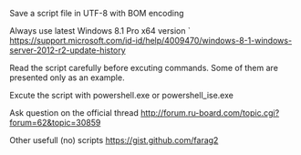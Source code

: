 Save a script file in UTF-8 with BOM encoding

Always use latest Windows 8.1 Pro x64 version `
https://support.microsoft.com/id-id/help/4009470/windows-8-1-windows-server-2012-r2-update-history

Read the script carefully before excuting commands.
Some of them are presented only as an example.

Excute the script with powershell.exe or powershell_ise.exe

Ask question on the official thread
http://forum.ru-board.com/topic.cgi?forum=62&topic=30859

Other usefull (no) scripts
https://gist.github.com/farag2
